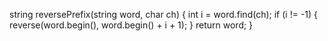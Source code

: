 string reversePrefix(string word, char ch) {
        int i = word.find(ch);
        if (i != -1) {
            reverse(word.begin(), word.begin() + i + 1);
        }
        return word;
    }
